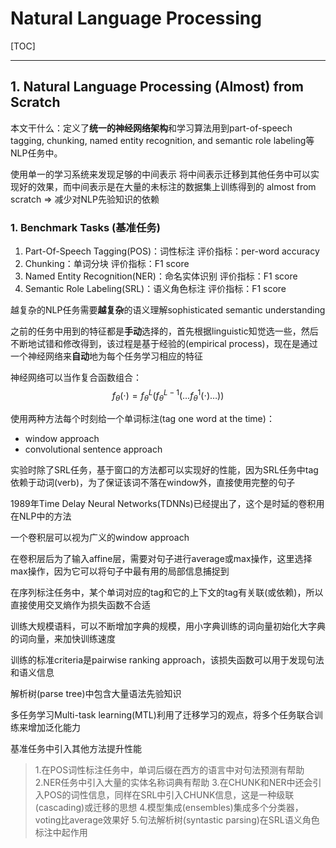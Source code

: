 <head>
    <script src="https://cdn.mathjax.org/mathjax/latest/MathJax.js?config=TeX-AMS-MML_HTMLorMML" type="text/javascript"></script>
    <script type="text/x-mathjax-config">
        MathJax.Hub.Config({
            tex2jax: {
            skipTags: ['script', 'noscript', 'style', 'textarea', 'pre'],
            inlineMath: [['$','$']]
            }
        });
    </script>
</head>

# Natural Language Processing

[TOC]

---

## 1. Natural Language Processing (Almost) from Scratch

本文干什么：定义了**统一的神经网络架构**和学习算法用到part-of-speech tagging, chunking, named entity recognition, and semantic role labeling等NLP任务中。

使用单一的学习系统来发现足够的中间表示
将中间表示迁移到其他任务中可以实现好的效果，而中间表示是在大量的未标注的数据集上训练得到的
almost from scratch => 减少对NLP先验知识的依赖

### 1. Benchmark Tasks (基准任务)

1. Part-Of-Speech Tagging(POS)：词性标注
评价指标：per-word accuracy
2. Chunking：单词分块
评价指标：F1 score
3. Named Entity Recognition(NER)：命名实体识别
评价指标：F1 score
4. Semantic Role Labeling(SRL)：语义角色标注
评价指标：F1 score

越复杂的NLP任务需要**越复杂**的语义理解sophisticated semantic understanding

之前的任务中用到的特征都是**手动**选择的，首先根据linguistic知觉选一些，然后不断地试错和修改得到，该过程是基于经验的(empirical process)，现在是通过一个神经网络来**自动**地为每个任务学习相应的特征

神经网络可以当作复合函数组合：
$$
f_{\theta}(\cdot)=f_{\theta}^{L}\left(f_{\theta}^{L-1}\left(\ldots f_{\theta}^{1}(\cdot) \ldots\right)\right) \tag{1}
$$

使用两种方法每个时刻给一个单词标注(tag one word at the time)：

- window approach
- convolutional sentence approach

实验时除了SRL任务，基于窗口的方法都可以实现好的性能，因为SRL任务中tag依赖于动词(verb)，为了保证该词不落在window外，直接使用完整的句子

1989年Time Delay Neural Networks(TDNNs)已经提出了，这个是时延的卷积用在NLP中的方法

一个卷积层可以视为广义的window approach

在卷积层后为了输入affine层，需要对句子进行average或max操作，这里选择max操作，因为它可以将句子中最有用的局部信息捕捉到

在序列标注任务中，某个单词对应的tag和它的上下文的tag有关联(或依赖)，所以直接使用交叉熵作为损失函数不合适

训练大规模语料，可以不断增加字典的规模，用小字典训练的词向量初始化大字典的词向量，来加快训练速度

训练的标准criteria是pairwise ranking approach，该损失函数可以用于发现句法和语义信息

解析树(parse tree)中包含大量语法先验知识

多任务学习Multi-task learning(MTL)利用了迁移学习的观点，将多个任务联合训练来增加泛化能力

基准任务中引入其他方法提升性能
>1.在POS词性标注任务中，单词后缀在西方的语言中对句法预测有帮助
2.NER任务中引入大量的实体名称词典有帮助
3.在CHUNK和NER中还会引入POS的词性信息，同样在SRL中引入CHUNK信息，这是一种级联(cascading)或迁移的思想
4.模型集成(ensembles)集成多个分类器，voting比average效果好
5.句法解析树(syntastic parsing)在SRL语义角色标注中起作用